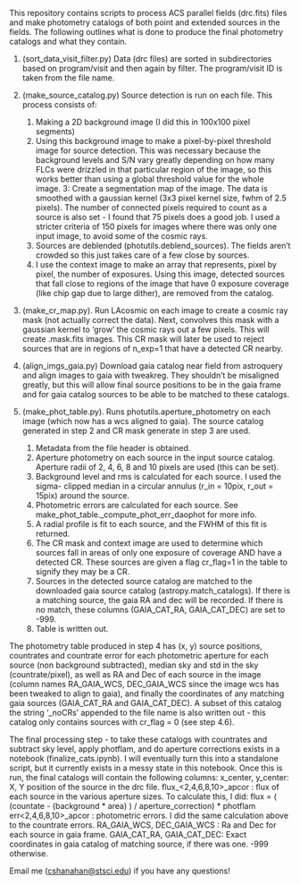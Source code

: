 This repository contains scripts to process ACS parallel fields (drc.fits) files and make photometry catalogs of both point and extended sources in the fields. The following outlines what is done to produce the final photometry catalogs and what they contain. 

1. (sort_data_visit_filter.py) Data (drc files) are sorted in subdirectories based on program/visit and then again by filter. The program/visit ID is taken from the file name. 

2. (make_source_catalog.py) Source detection is run on each file. This process consists of:
	1. Making a 2D background image (I did this in 100x100 pixel segments)
	2. Using this background image to make a pixel-by-pixel threshold image for 	source detection. This was necessary because the background levels and S/N 	vary greatly depending on how many FLCs were drizzled in that particular region of the image, so this works better than using a global threshold value for the 	whole image.
	3: Create a segmentation map of the image. The data is smoothed with a 	gaussian kernel (3x3 pixel kernel size, fwhm of 2.5 pixels). The number of 	connected pixels required to count as a source is also set - I found that 75 pixels does a good job. I used a stricter criteria of 150 pixels for images where there was only one input image, to avoid some of the cosmic rays. 
	4. Sources are deblended (photutils.deblend_sources). The fields aren’t crowded so this just takes care of a few close by sources. 
	5. I use the context image to make an array that represents, pixel by pixel, the number of exposures. Using this image, detected sources that fall close to regions of the image that have 0 exposure coverage (like chip gap due to large dither), are removed from the catalog. 
3. (make_cr_map.py). Run LAcosmic on each image to create a cosmic ray mask (not actually correct the data). Next, convolves this mask with a gaussian kernel to ‘grow’ the cosmic rays out a few pixels. This will create <filename>.mask.fits images. This CR mask will later be used to reject sources that are in regions of n_exp=1 that have a detected CR nearby. 

4. (align_imgs_gaia.py) Download gaia catalog near field from astroquery and align images to gaia with tweakreg. They shouldn’t be misaligned greatly, but this will allow final source positions to be in the gaia frame and for gaia catalog sources to be able to be matched to these catalogs. 

4. (make_phot_table.py). Runs photutils.aperture_photometry on each image (which now has a wcs aligned to gaia). The source catalog generated in step 2 and CR mask generate in step 3 are used. 
	1. Metadata from the file header is obtained. 
	2. Aperture photometry on each source in the input source catalog. Aperture radii 	of 2, 4, 6, 8 and 10 pixels are used (this can be set).
	3. Background level and rms is calculated for each source. I used the sigma-	clipped median in a circular annulus (r_in = 10pix, r_out = 15pix) around the 	source.
	4. Photometric errors are calculated for each source. See make_phot_table._compute_phot_err_daophot for more info. 
	5. A radial profile is fit to each source, and the FWHM of this fit is returned.
	6. The CR mask and context image are used to determine which sources fall in 	areas of only one exposure of coverage AND have a detected CR. These 	sources are given a flag cr_flag=1 in the table to signify they may be a CR.
	7. Sources in the detected source catalog are matched to the downloaded gaia source catalog (astropy.match_catalogs). If there is a matching source, the gaia 	RA and dec will be recorded. If there is no match, these columns 	(GAIA_CAT_RA, 	GAIA_CAT_DEC) are set to -999.
	8. Table is written out.

The photometry table produced in step 4 has (x, y) source positions, countrates and countrate error for each photometric aperture for each source (non background subtracted), median sky and std in the sky (countrate/pixel), as well as RA and Dec of each source in the image (column names RA_GAIA_WCS, DEC_GAIA_WCS since the image wcs has been tweaked to align to gaia), and finally the coordinates of any matching gaia sources (GAIA_CAT_RA and GAIA_CAT_DEC). A subset of this catalog the string ‘_noCRs’ appended to the file name is also written out - this catalog only contains sources with cr_flag = 0 (see step 4.6).

The final processing step - to take these catalogs with countrates and subtract sky level, apply photflam, and do aperture corrections exists in a notebook (finalize_cats.ipynb). I will eventually turn this into a standalone script, but it currently exists in a messy state in this notebook. Once this is run, the final catalogs will contain the following columns:
	x_center, y_center: X, Y position of the source in the drc file.
	flux_<2,4,6,8,10>_apcor : flux of each source in the various aperture sizes. To calculate this, I did:
 flux = ( (countate - (background * area) ) / aperture_correction) * photflam 
	err<2,4,6,8,10>_apcor : photometric errors. I did the same calculation above to the countrate errors. 
	RA_GAIA_WCS, DEC_GAIA_WCS : Ra and Dec for each source in gaia frame.
	GAIA_CAT_RA, GAIA_CAT_DEC: Exact coordinates in gaia catalog of matching source, if there was one. -999 otherwise.

Email me (cshanahan@stsci.edu) if you have any questions!




